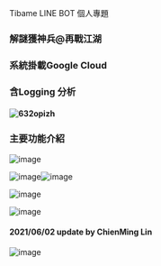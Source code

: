 Tibame LINE BOT 個人專題

### 解謎獲神兵@再戰江湖

### 系統掛載Google Cloud

### 含Logging 分析	

#### ![632opizh](https://i.imgur.com/tuO64vY.png)

### 主要功能介紹

![image](https://i.imgur.com/NCFxPnq.png)

![image](https://i.imgur.com/FUdKCBy.png)![image](https://i.imgur.com/oKkRobf.png)

![image](https://i.imgur.com/Zj47OOe.png)

![image](https://i.imgur.com/fHzOjiu.png)

#### 2021/06/02 update by ChienMing Lin

![image](https://i.imgur.com/e83WDPw.png)











